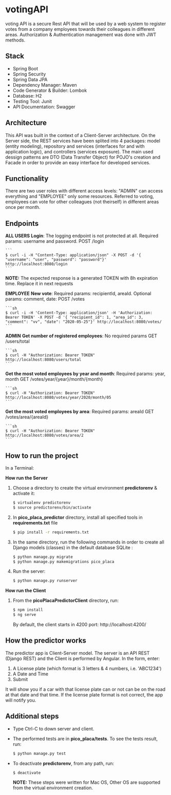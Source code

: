 # votingAPI
voting API is a secure Rest API that will be used by a web system to register votes from a company employees towards their colleagues in different areas. Authorization & Authentication management was done with JWT methods. 

## Stack
- Spring Boot
- Spring Security
- Spring Data JPA
- Dependency Manager: Maven
- Code Generator & Builder: Lombok
- Database: H2
- Testing Tool: Junit
- API Documentation: Swagger

## Architecture
This API was built in the context of a Client-Server architecture. On the Server side, the REST services have been splited into 4 packages: model (entity modeling), repository and services (interfaces for and with application logic), and controllers (services exposure). The main used dessign patterns are DTO (Data Transfer Object) for POJO's creation and Facade in order to provide an easy interface for developed services.

## Functionality
There are two user roles with different access levels: "ADMIN" can access everything and "EMPLOYEE" only some resources. Referred to voting, employees can vote for other colleagues (not theirself) in different areas once per month.

## Endpoints
**ALL USERS**
**Login**: The logging endpoint is not protected at all. Required params: username and password. POST /login

	```
	$ curl -i -H "Content-Type: application/json" -X POST -d '{ "username": "user", "password": "password"}' http://localhost:8080/login
	```
	
**NOTE:** The expected response is a generated TOKEN with 8h expiration time. Replace it in next requests

**EMPLOYEE**
**New vote**: Required params: recipientId, areaId. Optional params: comment, date: POST /votes

	```sh
	$ curl -i -H 'Content-Type: application/json' -H 'Authorization: Bearer TOKEN' -X POST -d '{ "recipient_id": 1, "area_id": 3, "comment": "vv", "date": "2020-05-25"}' http://localhost:8080/votes/
	```
	
**ADMIN**
**Get number of registered employees**: No required params
GET /users/total


	```sh
	$ curl -H "Authorization: Bearer TOKEN" http://localhost:8080/users/total
	```
	

**Get the most voted employees by year and month**: Required params: year, month
GET /votes/year/{year}/month/{month}

	```sh
	$ curl -H "Authorization: Bearer TOKEN" http://localhost:8080/votes/year/2020/month/05
	```

**Get the most voted employees by area**: Required params: areaId
GET /votes/area/{areaId}

	```sh
	$ curl -H "Authorization: Bearer TOKEN" http://localhost:8080/votes/area/2
	```
	
## How to run the project

In a Terminal:

**How run the Server**
1. Choose a directory to create the virtual environment **predictorenv** & activate it:

	```sh
	$ virtualenv predictorenv
	$ source predictorenv/bin/activate
	```
2. In **pico_placa_predictor** directory, install all specified tools  in **requirements.txt** file
	```sh
	$ pip install -r requirements.txt
	```
3. In the same directory, run the following commands in order to create all Django models (classes) in the default database SQLite :
	```sh
	$ python manage.py migrate
	$ python manage.py makemigrations pico_placa
	```
4. Run the server:
	```sh
	$ python manage.py runserver
	```
**How run the Client**
 1. From the **picoPlacaPredictorClient** directory, run:
	```sh
	$ npm install
	$ ng serve 
	```
	By default, the client starts in 4200 port: http://localhost:4200/

## How the predictor works

The predictor app is Client-Server model. The server is an API REST (Django REST) and the Client is performed by Angular.
In the form, enter:
1. A License plate (which format is 3 letters & 4 numbers, i.e. 'ABC1234')
2. A Date and Time
3. Submit

It will show you if a car with that license plate can or not can be on the road at that date and that time. If the license plate format is not correct, the app will notify you.

## Additional steps
- Type Ctrl-C to down server and client. 
- The performed tests are in **pico_placa/tests**. To see the tests result, run: 
	```sh
	$ python manage.py test
	```
- To deactivate **predictorenv**, from any path, run:
	```sh
	$ deactivate
	```
	
	**NOTE:** These steps were written for Mac OS, Other OS are supported from the virtual environment creation.
